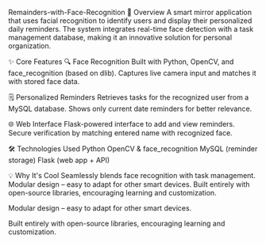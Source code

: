 Remainders-with-Face-Recognition
📌 Overview
A smart mirror application that uses facial recognition to identify users and display their personalized daily reminders. The system integrates real-time face detection with a task management database, making it an innovative solution for personal organization.

✨ Core Features
🔍 Face Recognition
Built with Python, OpenCV, and face_recognition (based on dlib).
Captures live camera input and matches it with stored face data.

🗒 Personalized Reminders
Retrieves tasks for the recognized user from a MySQL database.
Shows only current date reminders for better relevance.

🌐 Web Interface
Flask-powered interface to add and view reminders.
Secure verification by matching entered name with recognized face.

🛠 Technologies Used
Python
OpenCV & face_recognition
MySQL (reminder storage)
Flask (web app + API)

💡 Why It's Cool
Seamlessly blends face recognition with task management.
Modular design – easy to adapt for other smart devices.
Built entirely with open-source libraries, encouraging learning and customization.

Modular design – easy to adapt for other smart devices.

Built entirely with open-source libraries, encouraging learning and customization.
